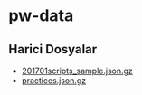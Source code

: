 # pw-data


<!--Index-->

## Harici Dosyalar

- [201701scripts_sample.json.gz](./201701scripts_sample.json.gz)
- [practices.json.gz](./practices.json.gz)


<!--Index-->
